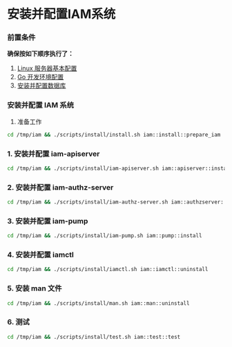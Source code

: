 # 安装并配置IAM系统

### 前置条件

**确保按如下顺序执行了：**    
1. [Linux 服务器基本配置](./01_prepare.md)    
2. [Go 开发环境配置](./02_install_go_env.md) 
3. [安装并配置数据库](./03_install_storage.md)

### 安装并配置 IAM 系统
1. 准备工作

```bash
cd /tmp/iam && ./scripts/install/install.sh iam::install::prepare_iam
```

### 1. 安装并配置 iam-apiserver

```bash
cd /tmp/iam && ./scripts/install/iam-apiserver.sh iam::apiserver::install
```

### 2. 安装并配置 iam-authz-server

```bash
cd /tmp/iam && ./scripts/install/iam-authz-server.sh iam::authzserver::install
```

### 3. 安装并配置 iam-pump

```bash
cd /tmp/iam && ./scripts/install/iam-pump.sh iam::pump::install
```

### 4. 安装并配置 iamctl

```bash
cd /tmp/iam && ./scripts/install/iamctl.sh iam::iamctl::uninstall
```

### 5. 安装 man 文件

```bash
cd /tmp/iam && ./scripts/install/man.sh iam::man::uninstall
```

### 6. 测试

```bash
cd /tmp/iam && ./scripts/install/test.sh iam::test::test
```
